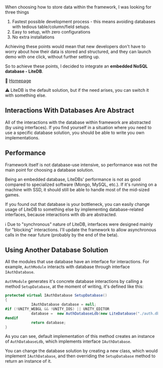 When choosing how to store data within the framework, I was looking for three things

1. Fastest possible development process - this means avoiding databases with tedious table/column/field setups.
1. Easy to setup, with zero configurations
1. No extra installations

Achieving these points would mean that new developers don't have to worry about how their data is stored and structured, and they can launch demo with one click, without further setting up.

So to achieve these points, I decided to integrate an **embedded NoSQL database - LiteDB**. 

🔗 [Homepage](http://www.litedb.org/)

⚠️ LiteDB is the default solution, but if the need arises, you can switch it with something else.

## Interactions With Databases Are Abstract

All of the interactions with the database within framework are abstracted (by using interfaces). If you find yourself in a situation where you need to use a specific database solution, you should be able to write you own implementations.

## Performance

Framework itself is not database-use intensive, so performance was not the main point for choosing a database solution. 

Being an embedded database, LiteDBs' performance is not as good compared to specialized software (Mongo, MySQL, etc.). If it's running on a machine with SSD, it should still be able to handle most of the mid-sized games.

If you found out that database is your bottleneck, you can easily change usage of LiteDB to something else by implementing database-related interfaces, because interactions with db are abstracted.

ℹ️ Due to "synchronous" nature of LiteDB, interfaces were designed mainly for "blocking" interactions. I'll update the framework to allow asynchronous calls in the near future (probably by the end of the beta).

## Using Another Database Solution

All the modules that use database have an interface for interactions. For example, `AuthModule` interacts with database through interface `IAuthDatabase`.

`AuthModule` generates it's concrete database interactions by calling a method `SetupDatabase`, at the moment of writing, it's defined like this:

``` C#
protected virtual IAuthDatabase SetupDatabase()
{
            IAuthDatabase database = null;
#if (!UNITY_WEBGL && !UNITY_IOS) || UNITY_EDITOR
            database =  new AuthDatabaseLdb(new LiteDatabase("./auth.db"));
#endif
            return database;
}
```

As you can see, default implementation of this method creates an instance of `AuthDatabaseLdb`, which implements interface `IAuthDatabase`. 

You can change the database solution by creating a new class, which would implement `IAuthDatabase`, and then overriding the `SetupDatabase` method to return an instance of it.